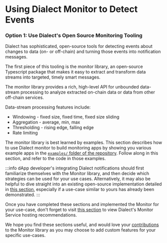 # Using Dialect Monitor to Detect Events

### Option 1: **Use Dialect's Open Source Monitoring Tooling**

Dialect has sophisticated, open-source tools for detecting events about changes to data (on- or off-chain) and turning those events into notification messages.

The first piece of this tooling is the monitor library, an open-source Typescript package that makes it easy to extract and transform data streams into targeted, timely smart messages.

The monitor library provides a rich, high-level API for unbounded data-stream processing to analyze extracted on-chain data or data from other off-chain services.

Data-stream processing features include:

- Windowing - fixed size, fixed time, fixed size sliding
- Aggregation - average, min, max
- Thresholding - rising edge, falling edge
- Rate limiting

The monitor library is best learned by examples. This section describes how to use Dialect monitor to build monitoring apps by showing you various example apps in the [`examples/` folder of the repository](https://github.com/dialectlabs/monitor/tree/main/examples). Follow along in this section, and refer to the code in those examples.

:::info
dApp developer's integrating Dialect notifications should first familiarize themselves with the Monitor library, and then decide which strategies can be used for your use cases. Alternatively, it may also be helpful to dive straight into an existing open-source implementation detailed in [this section](using-dialect-monitoring-service.md), especially if a use-case similar to yours has already been demonstrated.
:::

Once you have completed these sections and implemented the Monitor for your use-case, don't forget to visit [this section](monitor-hosting-options.md) to view Dialect's Monitor Service hosting recommendations.

We hope you find these sections useful, and would love your [contributions](https://github.com/dialectlabs/monitoring-service.git) to the Monitor library as you may choose to add custom features for your specific use-cases.
